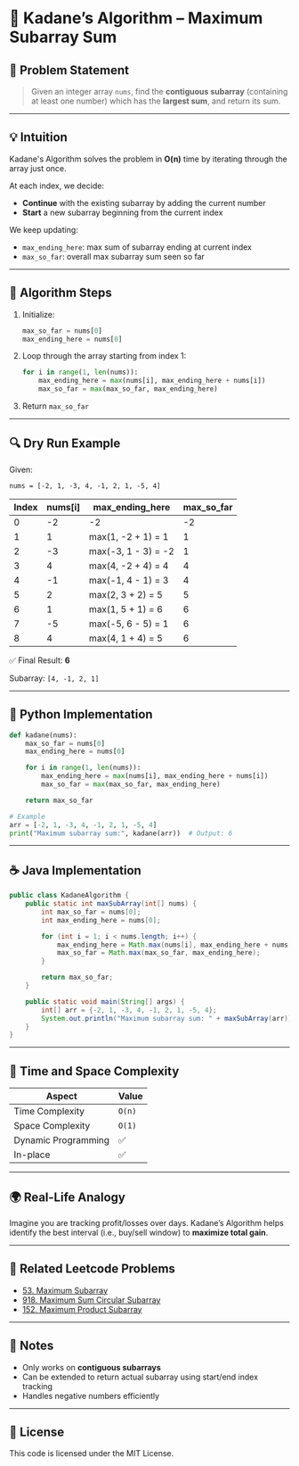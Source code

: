 
# 🚀 Kadane’s Algorithm – Maximum Subarray Sum

## 📘 Problem Statement

> Given an integer array `nums`, find the **contiguous subarray** (containing at least one number) which has the **largest sum**, and return its sum.

---

## 💡 Intuition

Kadane's Algorithm solves the problem in **O(n)** time by iterating through the array just once.

At each index, we decide:
- **Continue** with the existing subarray by adding the current number
- **Start** a new subarray beginning from the current index

We keep updating:
- `max_ending_here`: max sum of subarray ending at current index
- `max_so_far`: overall max subarray sum seen so far

---

## 🧠 Algorithm Steps

1. Initialize:
   ```python
   max_so_far = nums[0]
   max_ending_here = nums[0]
   ```

2. Loop through the array starting from index 1:
   ```python
   for i in range(1, len(nums)):
       max_ending_here = max(nums[i], max_ending_here + nums[i])
       max_so_far = max(max_so_far, max_ending_here)
   ```

3. Return `max_so_far`

---

## 🔍 Dry Run Example

Given:
```text
nums = [-2, 1, -3, 4, -1, 2, 1, -5, 4]
```

| Index | nums[i] | max_ending_here               | max_so_far |
|-------|---------|-------------------------------|------------|
| 0     | -2      | -2                            | -2         |
| 1     | 1       | max(1, -2 + 1) = 1             | 1          |
| 2     | -3      | max(-3, 1 - 3) = -2            | 1          |
| 3     | 4       | max(4, -2 + 4) = 4             | 4          |
| 4     | -1      | max(-1, 4 - 1) = 3             | 4          |
| 5     | 2       | max(2, 3 + 2) = 5              | 5          |
| 6     | 1       | max(1, 5 + 1) = 6              | 6          |
| 7     | -5      | max(-5, 6 - 5) = 1             | 6          |
| 8     | 4       | max(4, 1 + 4) = 5              | 6          |

✅ Final Result: **6**

Subarray: `[4, -1, 2, 1]`

---

## 🐍 Python Implementation

```python
def kadane(nums):
    max_so_far = nums[0]
    max_ending_here = nums[0]

    for i in range(1, len(nums)):
        max_ending_here = max(nums[i], max_ending_here + nums[i])
        max_so_far = max(max_so_far, max_ending_here)

    return max_so_far

# Example
arr = [-2, 1, -3, 4, -1, 2, 1, -5, 4]
print("Maximum subarray sum:", kadane(arr))  # Output: 6
```

---

## ☕ Java Implementation

```java
public class KadaneAlgorithm {
    public static int maxSubArray(int[] nums) {
        int max_so_far = nums[0];
        int max_ending_here = nums[0];

        for (int i = 1; i < nums.length; i++) {
            max_ending_here = Math.max(nums[i], max_ending_here + nums[i]);
            max_so_far = Math.max(max_so_far, max_ending_here);
        }

        return max_so_far;
    }

    public static void main(String[] args) {
        int[] arr = {-2, 1, -3, 4, -1, 2, 1, -5, 4};
        System.out.println("Maximum subarray sum: " + maxSubArray(arr)); // Output: 6
    }
}
```

---

## 🧩 Time and Space Complexity

| Aspect             | Value     |
|--------------------|-----------|
| Time Complexity    | `O(n)`    |
| Space Complexity   | `O(1)`    |
| Dynamic Programming| ✅        |
| In-place           | ✅        |

---

## 🌍 Real-Life Analogy

Imagine you are tracking profit/losses over days. Kadane’s Algorithm helps identify the best interval (i.e., buy/sell window) to **maximize total gain**.

---

## 🔗 Related Leetcode Problems

- [53. Maximum Subarray](https://leetcode.com/problems/maximum-subarray/)
- [918. Maximum Sum Circular Subarray](https://leetcode.com/problems/maximum-sum-circular-subarray/)
- [152. Maximum Product Subarray](https://leetcode.com/problems/maximum-product-subarray/)

---

## 📌 Notes

- Only works on **contiguous subarrays**
- Can be extended to return actual subarray using start/end index tracking
- Handles negative numbers efficiently

---

## 📂 License

This code is licensed under the MIT License.
